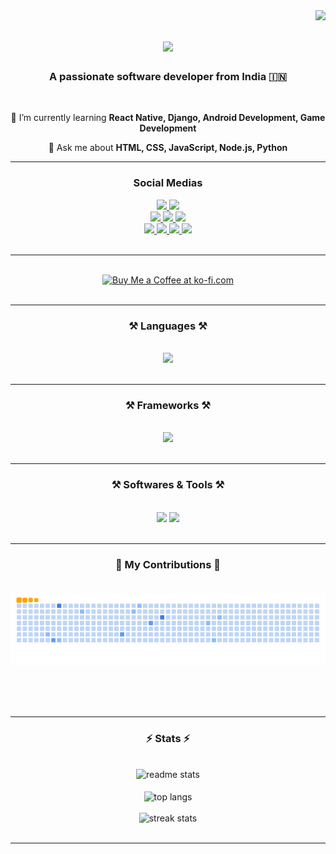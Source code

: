 <img align="right" src="https://visitor-badge.laobi.icu/badge?page_id=ComputeWithManas.ComputeWithManas" />

<h1 align="center">
    <img src="https://readme-typing-svg.herokuapp.com/?font=Tac+One&size=50&center=true&vCenter=true&width=500&height=70&duration=4000&lines=Hi+There!+👋;+I'm+Manas+Agrawal!;" />
</h1>

<h3 align="center">A passionate software developer from India 🇮🇳</h3>

<br/>

<div align="center">
 
 <!-- 🔭 I’m currently working on **a marketplace** -->
 
 🌱 I’m currently learning **React Native, Django, Android Development, Game Development**

💬 Ask me about **HTML, CSS, JavaScript, Node.js, Python**

<!-- ⚡ Fun fact **Game of Thrones Night's Watch cloaks are made from Ikea rugs** -->

</div>
 
<hr/>

<div align="center">
  <h3>
    Social Medias
  </h3>

  <a href="https://youtube.com/@ComputeWithManasOfficial?si=pP8x6GLagNT5A9Zv" target="_blank">
    <img src="https://img.shields.io/badge/YouTube-white?style=for-the-badge&logo=youtube&logoColor=FF0000" target="_blank" />
  </a>
  <a href="https://replit.com/@ComputeWithManas">
    <img src="https://img.shields.io/badge/Replit-white?style=for-the-badge&logo=replit&logoColor=F26207" />
  </a>

  <br/>

  <a href="https://www.instagram.com/_manasagrawal/">
    <img src="https://img.shields.io/badge/Instagram 01-white?style=for-the-badge&logo=instagram&logoColor=E4405F" />
  </a>
  <a href="https://www.instagram.com/computewithmanas/">
    <img src="https://img.shields.io/badge/Instagram 02-white?style=for-the-badge&logo=instagram&logoColor=E4405F" />
  </a>
  <a href="https://g.dev/ComputeWithManasOfficial">
    <img src="https://img.shields.io/badge/Google Developers-white?style=for-the-badge&logo=google&logoColor=" />
  </a>

  <br/>

  <a href="https://www.facebook.com/ComputeWithManasOfficial">
    <img src="https://img.shields.io/badge/Facebook Page-white?style=for-the-badge&logo=facebook&logoColor=0866FF" />
  </a>
  <a href="https://x.com/_ManasAgrawal">
    <img src="https://img.shields.io/badge/X (formerly Twitter)-white?style=for-the-badge&logo=x&logoColor=000000" />
  </a>
  <a href="https://github.com/ComputeWithManas" target="_blank">
     <img src="https://img.shields.io/badge/GitHub-white?style=for-the-badge&logo=github&logoColor=181717" target="_blank" />
  </a>
  <a href="mailto:computewithmanas@gmail.com">
    <img src="https://img.shields.io/badge/GMail-white?style=for-the-badge&logo=gmail&logoColor=EA4335" />
  </a>

</div>

<br/>

<hr/>

<br/>

<div align="center">
<a href='https://ko-fi.com/computewithmanas' target='_blank'><img height='64' style='border:0px;height:64px;' src='https://storage.ko-fi.com/cdn/kofi1.png?v=3' border='0' alt='Buy Me a Coffee at ko-fi.com' /></a>
</div>

<br/>


<hr/>
 
<h3 align="center">⚒️ Languages ⚒️</h3>
<br/>
<div align="center">
    <img src="https://skillicons.dev/icons?i=html,css,javascript,python,c,java,mysql" /><br>
</div>

<br/>
<hr/>

<h3 align="center">⚒️ Frameworks ⚒️</h3>
<br/>
<div align="center">
    <img src="https://skillicons.dev/icons?i=react,tailwind,bootstrap,nodejs,typescript,express,firebase,mongodb,nextjs,flask" /><br>
</div>

<br/>
<hr/>

<h3 align="center">⚒️ Softwares & Tools ⚒️</h3>
<br/>
<div align="center">
    <img src="https://skillicons.dev/icons?i=unity,unreal,windows,linux,discord,notion,replit,wordpress,pr,ae,blender" />
    <img src="https://skillicons.dev/icons?i=visualstudio,vscode,sublime,atom,androidstudio,pycharm,idea,webstorm,git,github,gitlab,figma" /><br>
</div>

<br/>
<hr/>

<div align="center">
  <h3>🐍 My Contributions 🐍</h3>
  <br>
  <img alt="snake eating my contributions" src="https://raw.githubusercontent.com/ComputeWithManas/ComputeWithManas/output/github-contribution-grid-snake.gif" />
  
  <br/><br/><br/>
</div>

<hr/>

<h3 align="center">⚡ Stats ⚡</h3>
<br>
<div align=center>
  <img width=390 src="https://github-readme-stats.vercel.app/api?username=ComputeWithManas&count_private=true&show_icons=true&theme=ambient_gradient&rank_icon=github&border_radius=10" alt="readme stats" />
  <br/>
  <br/>
  <img width=325 align="center" src="https://github-readme-stats.vercel.app/api/top-langs/?username=ComputeWithManas&hide=HTML&langs_count=8&layout=donut&theme=ambient_gradient&border_radius=10&size_weight=0.5&count_weight=0.5&exclude_repo=github-readme-stats" alt="top langs" />
  <br/>
  <br/>
  <img width=390 src="https://github-readme-streak-stats-salesp07.vercel.app/?user=ComputeWithManas&count_private=true&theme=ambient_gradient&border_radius=10" alt="streak stats"/>
</div>

<br/>

<hr/>

